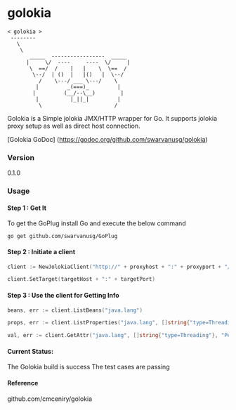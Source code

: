 # golokia

```
< golokia >
 --------
   \
    \   
       _____  -----------------  _____
      |     \/  ----     ----  \/     |
       \  ==/  /    |   |    \  \==  /
        \--/  | ()  |   |()   |  \--/
          /    \---/ ___ \---/    \
         |         _(===)_         |
        |         (__/--\__)        |
         |          |_||_|         |
          \                       /   
```

Golokia is a Simple jolokia JMX/HTTP wrapper for Go. It supports jolokia proxy setup as well as direct host connection.

[Golokia GoDoc] (https://godoc.org/github.com/swarvanusg/golokia)

### Version
0.1.0

### Usage

#### Step 1 : Get It
To get the GoPlug install Go and execute the below command 
```
go get github.com/swarvanusg/GoPlug
```

#### Step 2 : Initiate a client
```go
client := NewJolokiaClient("http://" + proxyhost + ":" + proxyport + "/" + jolokia)

client.SetTarget(targetHost + ":" + targetPort)
```

#### Step 3 : Use the client for Getting Info
```go
beans, err := client.ListBeans("java.lang")

props, err := client.ListProperties("java.lang", []string{"type=Threading"})

val, err := client.GetAttr("java.lang", []string{"type=Threading"}, "PeakThreadCount")
```


#### Current Status:
The Golokia build is success
The test cases are passing 

#### Reference
github.com/cmceniry/golokia 
